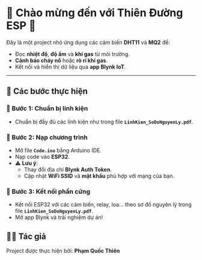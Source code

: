 # 🌟 Chào mừng đến với Thiên Đường ESP 🌟

Đây là một project nhỏ ứng dụng các cảm biến **DHT11** và **MQ2** để:

- Đọc **nhiệt độ**, **độ ẩm** và **khí gas** từ môi trường.
- **Cảnh báo cháy nổ** hoặc **rò rỉ khí gas**.
- Kết nối và hiển thị dữ liệu qua **app Blynk IoT**.

---

## 🧾 Các bước thực hiện

### 📌 Bước 1: Chuẩn bị linh kiện
- Chuẩn bị đầy đủ các linh kiện như trong file **`LinhKien_SoDoNguyenLy.pdf`**.

### 🧠 Bước 2: Nạp chương trình
- Mở file **`Code.ino`** bằng Arduino IDE.
- Nạp code vào **ESP32**.
- ⚠️ **Lưu ý**:
  - Thay đổi địa chỉ **Blynk Auth Token**.
  - Cập nhật **WiFi SSID** và **mật khẩu** phù hợp với mạng của bạn.

### 🔌 Bước 3: Kết nối phần cứng
- Kết nối ESP32 với các cảm biến, relay, loa... theo sơ đồ nguyên lý trong file **`LinhKien_SoDoNguyenLy.pdf`**.
- Mở app Blynk và trải nghiệm dự án!

## 👨‍💻 Tác giả
Project được thực hiện bởi: **Phạm Quốc Thiên**

